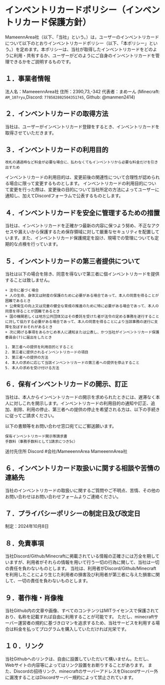 # インベントリカードポリシー（インベントリカード保護方針）

MameennArea社（以下、「当社」という。）は，ユーザーのインベントリカードについて以下のとおりインベントリカードポリシー（以下、「本ポリシー」という。）を定めます。本ポリシーは、当社が取得したインベントリカードをどのように利用・共有するか、ユーザーがどのようにご自身のインベントリカードを管理できるかをご説明するものです。

## １．事業者情報
法人名：MameeennArea社
住所：2390,73,-342
代表者：まめーん (Minecraft: `AM_107ryu`,Discord: `778582802504351745`, Github: @manmen2414)

## ２．インベントリカードの取得方法
当社は、ユーザーがインベントリカード登録をするとき、インベントリカードを取得させていただきます。

## ３．インベントリカードの利用目的

    改札の通過時など料金が必要な場合に、払わなくてもインベントリから必要な料金だけを引き出すため

インベントリカードの利用目的は、変更前後の関連性について合理性が認められる場合に限って変更するものとします。
インベントリカードの利用目的について変更を行った際は、変更後の目的について当社所定の方法によってユーザーに通知し、加えてDiscordフォーラムで公表するものとします。

## ４．インベントリカードを安全に管理するための措置
当社は、インベントリカードを正確かつ最新の内容に保つよう努め、不正なアクセスや漏えいから保護するため保存領域に対して厳重なセキュリティを配置しています。また、インベントリカード保護規定を設け、現場での管理についても定期的な点検を行っています。

## ５．インベントリカードの第三者提供について
当社は以下の場合を除き、同意を得ないで第三者に個インベントリカードを提供することは致しません。

    + 法令に基づく場合
    + 人の生命、身体又は財産の保護のために必要がある場合であって、本人の同意を得ることが困難であるとき
    + 公衆衛生の向上又は児童の健全な育成の推進のために特に必要がある場合であって、本人の同意を得ることが困難であるとき
    + 国の機関若しくは地方公共団体又はその委託を受けた者が法令の定める事務を遂行することに対して協力する必要がある場合であって、本人の同意を得ることにより当該事務の遂行に支障を及ぼすおそれがあるとき
    + 次に掲げる事項をあらかじめ本人に通知または公表し、かつ当社がインベントリカード保護委員会(?)に届出をしたとき

    1. 第三者への提供を利用目的とすること
    2. 第三者に提供されるインベントリカードの項目
    3. 第三者への提供の方法
    4. 本人の求めに応じて当該インベントリカードの第三者への提供を停止すること
    5. 本人の求めを受け付ける方法
   
## ６．保有インベントリカードの開示、訂正
当社は、本人からインベントリカードの開示を求められたときには、遅滞なく本人に対しこれを開示します。インベントリカードの利用目的の通知や訂正、追加、削除、利用の停止、第三者への提供の停止を希望される方は、以下の手続きに従ってご請求ください。

以下の書類等をお問い合わせ窓口宛てにご郵送願います。

    保有インベントリカード開示等請求書
    手数料（事務手数料として1請求につき5c）

送付先住所
Discord #会社/MameeennArea
MameeennArea社

## ６．インベントリカード取扱いに関する相談や苦情の連絡先
当社のインベントリカードの取扱いに関するご質問やご不明点、苦情、その他のお問い合わせはお問い合わせフォームよりご連絡ください。

## ７．プライバシーポリシーの制定日及び改定日
制定：2024年10月8日

## ８．免責事項
当社Discord/Github/Minecraftに掲載されている情報の正確さには万全を期していますが、利用者がそれらの情報を用いて行う一切の行為に関して、当社は一切の責任を負わないものとします。
当社は、利用者がDiscord/Github/Minecraftを利用したことにより生じた利用者の損害及び利用者が第三者に与えた損害に関して、一切の責任を負わないものとします。

## ９．著作権・肖像権
当社Github内の文章や画像、すべてのコンテンツはMITライセンスで保護されており、名称を記載すれば自由に利用することが可能です。
ただし、minecraftサーバー運営者の規約に基づきロマンを追求するため、当社サービスを利用する場合は料金を払ってプログラムを購入していただければ光栄です。

## １０．リンク
当社Githubへのリンクは、自由に設置していただいて構いません。ただし、Webサイトの内容等によってはリンク設置をお断りすることがあります。
また、Discordの招待リンク、minecraftのサーバーアドレスをDiscordサーバー外に漏洩することはDiscordサーバー規約によって禁止されています。